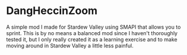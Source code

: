 # DangHeccinZoom
A simple mod I made for Stardew Valley using SMAPI that allows you to sprint. This is by no means a balanced mod since I haven't thoroughly tested it, but I only really created it as a learning exercise and to make moving around in Stardew Valley a little less painful.
